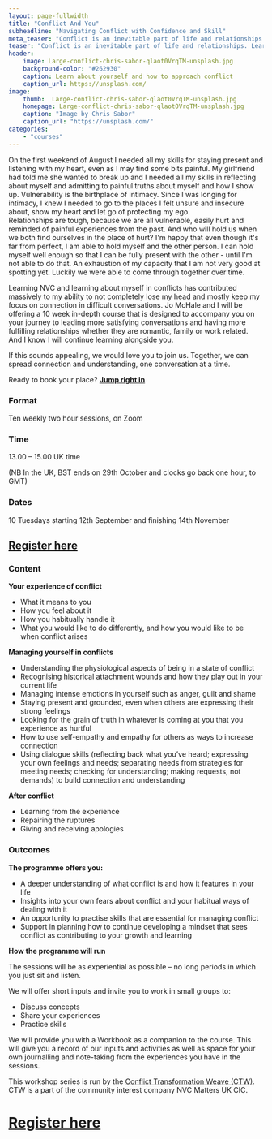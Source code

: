 ```yaml
---
layout: page-fullwidth
title: "Conflict And You"
subheadline: "Navigating Conflict with Confidence and Skill"
meta_teaser: "Conflict is an inevitable part of life and relationships. Learn about your strengths and growth edges in relation to conflict and difficult conversations. This course will run for 10 weeks. It is designed to accompany you in your personal learning journey."
teaser: "Conflict is an inevitable part of life and relationships. Learn about your strengths and growth edges in relation to conflict and difficult conversations. This course will run for 10 weeks. It is designed to accompany you in your personal learning journey."
header:
    image: Large-conflict-chris-sabor-qlaot0VrqTM-unsplash.jpg
    background-color: "#262930"
    caption: Learn about yourself and how to approach conflict
    caption_url: https://unsplash.com/
image: 
    thumb:  Large-conflict-chris-sabor-qlaot0VrqTM-unsplash.jpg
    homepage: Large-conflict-chris-sabor-qlaot0VrqTM-unsplash.jpg
    caption: "Image by Chris Sabor"
    caption_url: "https://unsplash.com/"
categories:
    - "courses"
---
```

<!--more-->



On the first weekend of August I needed all my skills for staying present and listening with my heart, even as I may find some bits painful. My girlfriend had told me she wanted to break up and I needed all my skills in reflecting about myself and admitting to painful truths about myself and how I show up. Vulnerability is the birthplace of intimacy. Since I was longing for intimacy, I knew I needed to go to the places I felt unsure and insecure about, show my heart and let go of protecting my ego.  
Relationships are tough, because we are all vulnerable, easily hurt and reminded of painful experiences from the past. And who will hold us when we both find ourselves in the place of hurt?
I'm happy that even though it's far from perfect, I am able to hold myself and the other person. I can hold myself well enough so that I can be fully present with the other - until I'm not able to do that. An exhaustion of my capacity that I am not very good at spotting yet. Luckily we were able to come through together over time.

Learning NVC and learning about myself in conflicts has contributed massively to my ability to not completely lose my head and mostly keep my focus on connection in difficult conversations. Jo McHale and I will be offering a 10 week in-depth course that is designed to accompany you on your journey to leading more satisfying conversations and having more fulfilling relationships whether they are romantic, family or work related. And I know I will continue learning alongside you.


If this sounds appealing, we would love you to join us. Together, we can spread connection and understanding, one conversation at a time.

Ready to book your place? [**Jump right in**](https://app.workshop-angel.com/form.php?h=1&t=0&e=711a3d20f79036d6)

### Format
Ten weekly two hour sessions, on Zoom

### Time
13.00 – 15.00 UK time

(NB In the UK, BST ends on 29th October and clocks go back one hour, to GMT)

### Dates
10 Tuesdays starting 12th September and finishing 14th November

## [Register here](https://app.workshop-angel.com/form.php?h=1&t=0&e=711a3d20f79036d6)

### Content

**Your experience of conflict**

   - What it means to you
   - How you feel about it
   - How you habitually handle it
   - What you would like to do differently, and how you would like to be when conflict arises

**Managing yourself in conflicts**

   - Understanding the physiological aspects of being in a state of conflict
   - Recognising historical attachment wounds and how they play out in your current life
   - Managing intense emotions in yourself such as anger, guilt and shame
   - Staying present and grounded, even when others are expressing their strong feelings
   - Looking for the grain of truth in whatever is coming at you that you experience as hurtful
   - How to use self-empathy and empathy for others as ways to increase connection
   - Using dialogue skills (reflecting back what you’ve heard; expressing your own feelings and needs; separating needs from strategies for meeting needs; checking for understanding; making requests, not demands) to build connection and understanding

**After conflict**

   - Learning from the experience
   - Repairing the ruptures
   - Giving and receiving apologies

### Outcomes

**The programme offers you:**

   - A deeper understanding of what conflict is and how it features in your life
   - Insights into your own fears about conflict and your habitual ways of dealing with it
   - An opportunity to practise skills that are essential for managing conflict
   - Support in planning how to continue developing a mindset that sees conflict as contributing to your growth and learning

**How the programme will run**

The sessions will be as experiential as possible – no long periods in which you just sit and listen.

We will offer short inputs and invite you to work in small groups to:
   - Discuss concepts
   - Share your experiences
   - Practice skills

We will provide you with a Workbook as a companion to the course. This will give you a record of our inputs and activities as well as space for your own journalling and note-taking from the experiences you have in the sessions.

This workshop series is run by the [Conflict Transformation Weave (CTW)](https://ctw-uk.com/). CTW is a part of the community interest company NVC Matters UK CIC.


# [Register here](https://app.workshop-angel.com/form.php?h=1&t=0&e=711a3d20f79036d6)
